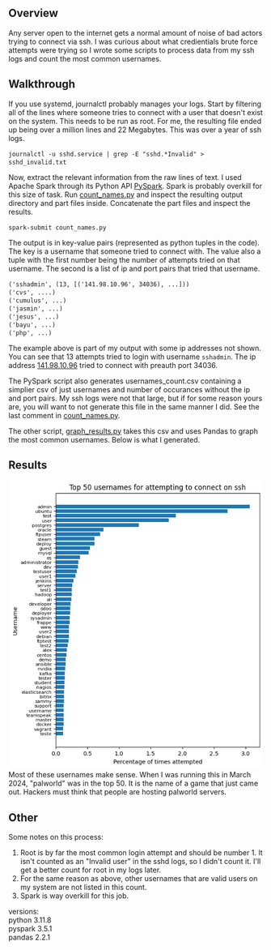 ## Overview
Any server open to the internet gets a normal amount of noise of bad actors trying to connect via ssh. 
I was curious about what credientials brute force attempts were trying so I wrote some scripts to process data from my ssh logs and count the most common usernames.

## Walkthrough
If you use systemd, journalctl probably manages your logs. Start by filtering all of the lines where someone tries to connect with a user that doesn't exist on the system. This needs to be run as root. For me, the resulting file ended up being over a million lines and 22 Megabytes. This was over a year of ssh logs. 

```
journalctl -u sshd.service | grep -E "sshd.*Invalid" > sshd_invalid.txt
```

Now, extract the relevant information from the raw lines of text. I used Apache Spark through its Python API [PySpark](https://spark.apache.org/docs/latest/api/python/index.html). Spark is probably overkill for this size of task. Run [count_names.py](count_names.py) and inspect the resulting output directory and part files inside. Concatenate the part files and inspect the results.

```
spark-submit count_names.py
```

The output is in key-value pairs (represented as python tuples in the code). The key is a username that someone tried to connect with. The value also a tuple with the first number being the number of attempts tried on that username. The second is a list of ip and port pairs that tried that username.

```
('sshadmin', (13, [('141.98.10.96', 34036), ...]))
('cvs', ....)
('cumulus', ...)
('jasmin', ...)
('jesus', ...)
('bayu', ...)
('php', ...)
```

The example above is part of my output with some ip addresses not shown. You can see that 13 attempts tried to login with username `sshadmin`. The ip address [141.98.10.96](https://www.google.com/search?q=UAB+Host+Baltic&oq=UAB+Host+Baltic&gs_lcrp=EgZjaHJvbWUyBggAEEUYOTIICAEQRRgnGDsyDQgCEC4YrwEYxwEYgAQyBggDEEUYPTIGCAQQRRg8MgYIBRBFGDzSAQczNDJqMGo3qAIAsAIA&sourceid=chrome&ie=UTF-8#lrd=0x46e7183df64f09f7:0x9c60ea60ba4640ca,1,,,,)
tried to connect with preauth port 34036.

The PySpark script also generates usernames_count.csv containing a simplier csv of just usernames and number of occurances without the ip and port pairs. My ssh logs were not that large, but if for some reason yours are, you will want to not generate this file in the same manner I did. See the last comment in [count_names.py](count_names.py).

The other script, [graph_results.py](graph_results.py) takes this csv and uses Pandas to graph the most common usernames. Below is what I generated.

## Results
![alt text](top_50_usernames.png)
Most of these usernames make sense. 
When I was running this in March 2024, "palworld" was in the top 50. It is the name of a game that just came out. Hackers must think that people are hosting palworld servers.


## Other
Some notes on this process:
1. Root is by far the most common login attempt and should be number 1. It isn't counted as an "Invalid user" in the sshd logs, so I didn't count it. I'll get a better count for root in my logs later.
2. For the same reason as above, other usernames that are valid users on my system are not listed in this count.
3. Spark is way overkill for this job.

versions:  
python 3.11.8  
pyspark 3.5.1  
pandas  2.2.1  
